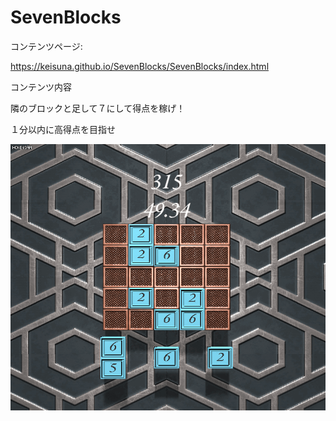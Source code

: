 # SevenBlocks



コンテンツページ:

 https://keisuna.github.io/SevenBlocks/SevenBlocks/index.html
 
 
コンテンツ内容

隣のブロックと足して７にして得点を稼げ！

１分以内に高得点を目指せ

![result](https://github.com/keisuna/SevenBlocks/blob/Movie/SevenBlock.gif)
